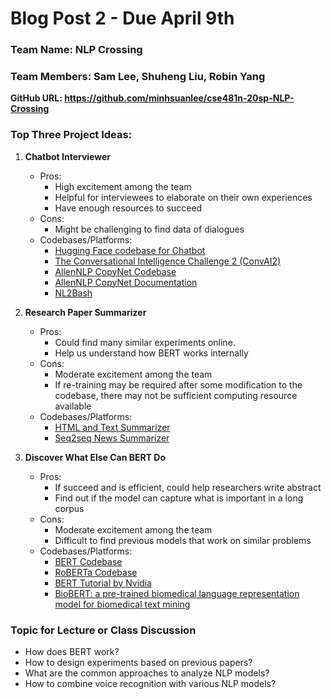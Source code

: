 # Blog Post 2 - Due April 9th

### Team Name: NLP Crossing

### Team Members: Sam Lee, Shuheng Liu, Robin Yang

__GitHub URL: https://github.com/minhsuanlee/cse481n-20sp-NLP-Crossing__

### Top Three Project Ideas:

1. **Chatbot Interviewer**
    - Pros:
        - High excitement among the team
        - Helpful for interviewees to elaborate on their own experiences
        - Have enough resources to succeed
    - Cons:
        - Might be challenging to find data of dialogues
    - Codebases/Platforms:
      - [Hugging Face codebase for Chatbot](https://github.com/huggingface/pytorch-openai-transformer-lm)
      - [The Conversational Intelligence Challenge 2 (ConvAI2)](http://convai.io/)
      - [AllenNLP CopyNet Codebase](https://github.com/allenai/allennlp/pull/2237/files/8404e006e10ca37d15fb75af578df898c6222bfc)
      - [AllenNLP CopyNet Documentation](https://docs.allennlp.org/master/api/models/encoder_decoders/copynet_seq2seq/)
      - [NL2Bash](https://github.com/TellinaTool/nl2bash)

2. **Research Paper Summarizer**
    - Pros:
        - Could find many similar experiments online.
        - Help us understand how BERT works internally
    - Cons:
        - Moderate excitement among the team
        - If re-training may be required after some modification to the codebase, there may not be sufficient computing resource available
    - Codebases/Platforms:
      - [HTML and Text Summarizer](https://github.com/miso-belica/sumy)
      - [Seq2seq News Summarizer](https://github.com/ymfa/seq2seq-summarizer)

3. **Discover What Else Can BERT Do**
    - Pros:
        - If succeed and is efficient, could help researchers write abstract
        - Find out if the model can capture what is important in a long corpus
    - Cons:
        - Moderate excitement among the team
        - Difficult to find previous models that work on similar problems
    - Codebases/Platforms:
      - [BERT Codebase](https://github.com/google-research/bert)
      - [RoBERTa Codebase](https://github.com/pytorch/fairseq/tree/master/examples/roberta)
      - [BERT Tutorial by Nvidia](https://nvidia.github.io/NeMo/nlp/bert_pretraining.html)
      - [BioBERT: a pre-trained biomedical language representation model for biomedical text mining](https://arxiv.org/pdf/1901.08746.pdf)

### Topic for Lecture or Class Discussion
- How does BERT work?
- How to design experiments based on previous papers?
- What are the common approaches to analyze NLP models?
- How to combine voice recognition with various NLP models? 
